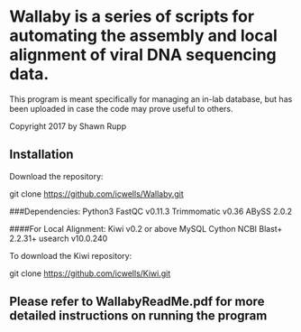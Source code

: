 # Wallaby is a series of scripts for automating the assembly and local alignment of viral DNA sequencing data.
This program is meant specifically for managing an in-lab database, but has been 
uploaded in case the code may prove useful to others.

Copyright 2017 by Shawn Rupp

## Installation
Download the repository:

git clone https://github.com/icwells/Wallaby.git

###Dependencies:
Python3
FastQC v0.11.3
Trimmomatic v0.36
ABySS 2.0.2

####For Local Alignment:
Kiwi v0.2 or above
MySQL
Cython
NCBI Blast+ 2.2.31+
usearch v10.0.240

To download the Kiwi repository:

git clone https://github.com/icwells/Kiwi.git

## Please refer to WallabyReadMe.pdf for more detailed instructions on running the program
